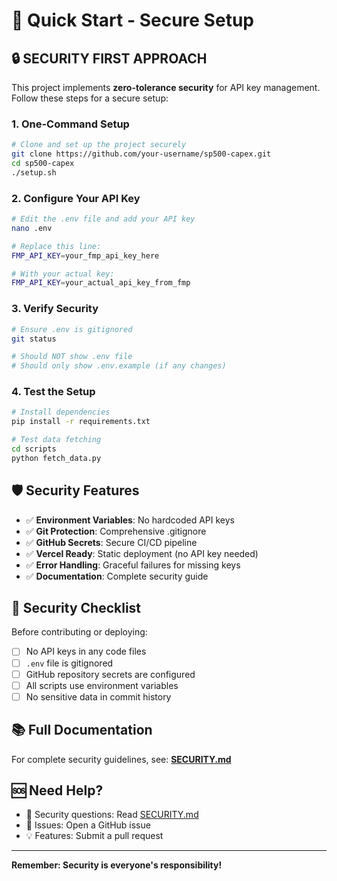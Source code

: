 # 🚀 Quick Start - Secure Setup

## 🔒 SECURITY FIRST APPROACH

This project implements **zero-tolerance security** for API key management. Follow these steps for a secure setup:

### 1. One-Command Setup
```bash
# Clone and set up the project securely
git clone https://github.com/your-username/sp500-capex.git
cd sp500-capex
./setup.sh
```

### 2. Configure Your API Key
```bash
# Edit the .env file and add your API key
nano .env

# Replace this line:
FMP_API_KEY=your_fmp_api_key_here

# With your actual key:
FMP_API_KEY=your_actual_api_key_from_fmp
```

### 3. Verify Security
```bash
# Ensure .env is gitignored
git status

# Should NOT show .env file
# Should only show .env.example (if any changes)
```

### 4. Test the Setup
```bash
# Install dependencies
pip install -r requirements.txt

# Test data fetching
cd scripts
python fetch_data.py
```

## 🛡️ Security Features

- ✅ **Environment Variables**: No hardcoded API keys
- ✅ **Git Protection**: Comprehensive .gitignore
- ✅ **GitHub Secrets**: Secure CI/CD pipeline
- ✅ **Vercel Ready**: Static deployment (no API key needed)
- ✅ **Error Handling**: Graceful failures for missing keys
- ✅ **Documentation**: Complete security guide

## 🚨 Security Checklist

Before contributing or deploying:

- [ ] No API keys in any code files
- [ ] `.env` file is gitignored
- [ ] GitHub repository secrets are configured
- [ ] All scripts use environment variables
- [ ] No sensitive data in commit history

## 📚 Full Documentation

For complete security guidelines, see: **[SECURITY.md](SECURITY.md)**

## 🆘 Need Help?

- 🔐 Security questions: Read [SECURITY.md](SECURITY.md)
- 🐛 Issues: Open a GitHub issue
- 💡 Features: Submit a pull request

---

**Remember: Security is everyone's responsibility!**